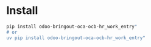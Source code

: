 # Install

```bash
pip install odoo-bringout-oca-ocb-hr_work_entry"
# or
uv pip install odoo-bringout-oca-ocb-hr_work_entry"
```
